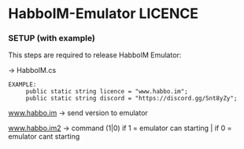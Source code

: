 # HabboIM-Emulator LICENCE

### SETUP (with example)

This steps are required to release HabboIM Emulator:

-> HabboIM.cs

```
EXAMPLE:
     public static string licence = "www.habbo.im";
     public static string discord = "https://discord.gg/Snt8yZy";
```

www.habbo.im -> send version to emulator

www.habbo.im2 -> command (1|0) if 1 = emulator can starting | if 0 = emulator cant starting

